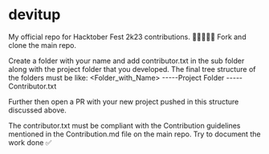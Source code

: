# devitup
My official repo for Hacktober Fest 2k23 contributions. 🚀🧑‍🚀🧑‍💻
Fork and clone the main repo.

Create a folder with your name and add contributor.txt in the sub folder along with the project folder that you developed.
The final tree structure of the folders must be like:
<Folder_with_Name>
-----Project Folder
-----Contributor.txt

Further then open a PR with your new project pushed in this structure discussed above.

The contributor.txt must be compliant with the Contribution guidelines mentioned in the Contribution.md file on the main repo.
Try to document the work done ✅
